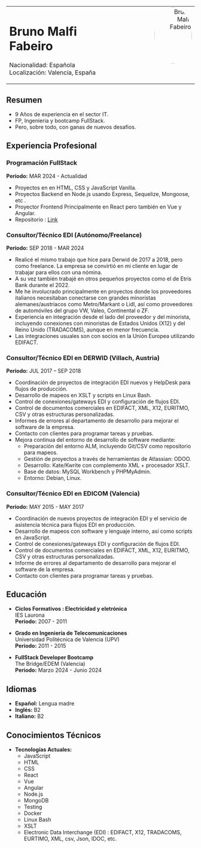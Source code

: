 <table style="width: 100%; table-layout: fixed;">
  <tr>
    <td style="vertical-align: top; width: 50%; text-align: left;">
      <h1>Bruno Malfi Fabeiro</h1>
      <p>
        Nacionalidad: Española<br>
        Localización: Valencia, España
      </p>
    </td>
    <td style="vertical-align: top; width: 50%; text-align: right; padding-left: 10px;">
      <img src="./img/BrunoMalfiSw.jpg" alt="Bruno Malfi Fabeiro" style="height: 150px; width: 100px; border-radius: 50%;"/>
    </td>
  </tr>
</table>

## Resumen
- 9 Años de experiencia en el sector IT. 
- FP, Ingenieria y bootcamp FullStack.
- Pero, sobre todo, con ganas de nuevos desafios. 

## Experiencia Profesional

### Programación FullStack
**Periodo:** MAR 2024 - Actualidad
- Proyectos en en HTML, CSS y JavaScript Vanilla.
- Proyectos Backend en Node.js usando Express, Sequelize, Mongoose, etc . 
- Proyector  Frontend Principalmente en React pero también en Vue y Angular.
- Repositorio : [Link](https://github.com/BrunoMalfi)

### Consultor/Técnico EDI (Autónomo/Freelance)
**Periodo:** SEP 2018 - MAR 2024
- Realicé el mismo trabajo que hice para Derwid de 2017 a 2018, pero como freelance. La empresa se convirtió en mi cliente en lugar de trabajar para ellos con una nómina.
- A su vez también trabajé en otros pequeños proyectos como el de Etris Bank durante el 2022. 
- Me he involucrado principalmente en proyectos donde los proveedores italianos necesitaban conectarse con grandes minoristas alemanes/austriacos como Metro/Markant o Lidl, así como proveedores de automóviles del grupo VW, Valeo, Continental o ZF.
- Experiencia en integración desde el lado del proveedor y del minorista, incluyendo conexiones con minoristas de Estados Unidos (X12) y del Reino Unido (TRADACOMS), aunque en menor frecuencia.
- Las integraciones usuales son con socios en la Unión Europea utilizando EDIFACT.

### Consultor/Técnico EDI en DERWID (Villach, Austria)
**Periodo:** JUL 2017 – SEP 2018
- Coordinación de proyectos de integración EDI nuevos y HelpDesk para flujos de producción.
- Desarrollo de mapeos en XSLT y scripts en Linux Bash.
- Control de conexiones/gateways EDI y configuración de flujos EDI.
- Control de documentos comerciales en EDIFACT, XML, X12, EURITMO, CSV y otras estructuras personalizadas.
- Informes de errores al departamento de desarrollo para mejorar el software de la empresa.
- Contacto con clientes para programar tareas y pruebas.
- Mejora continua del entorno de desarrollo de software mediante:
  - Preparación del entorno ALM, incluyendo Git/CSV como repositorio para mapeos.
  - Gestión de proyectos a través de herramientas de Atlassian: ODOO.
  - Desarrollo: Kate/Kwrite con complemento XML + procesador XSLT.
  - Base de datos: MySQL Workbench y PHPMyAdmin.
  - Entorno: Debian, Linux.

### Consultor/Técnico EDI en EDICOM (Valencia)
**Periodo:** MAY 2015 - MAY 2017
- Coordinación de nuevos proyectos de integración EDI y el servicio de asistencia técnica para flujos EDI en producción.
- Desarrollo de mapeos con software y lenguaje interno, así como scripts en JavaScript.
- Control de conexiones/gateways EDI y configuración de flujos EDI.
- Control de documentos comerciales en EDIFACT, XML, X12, EURITMO, CSV y otras estructuras personalizadas.
- Informe de errores al departamento de desarrollo para mejorar el software de la empresa.
- Contacto con clientes para programar tareas y pruebas.

## Educación
- **Ciclos Formativos : Electricidad y eletrónica**  
  IES Laurona  
  **Periodo:** 2007 - 2011

- **Grado en Ingeniería de Telecomunicaciones**  
  Universidad Politécnica de Valencia (UPV)  
  **Periodo:** 2011 - 2015

- **FullStack Developer Bootcamp**  
  The Bridge/EDEM (Valencia)  
  **Periodo:** Marzo 2024 - Junio 2024

## Idiomas

- **Español:** Lengua madre
- **Inglés:** B2
- **Italiano:** B2

## Conocimientos Técnicos
- **Tecnologías Actuales:**
  - JavaScript
  - HTML
  - CSS
  - React
  - Vue
  - Angular
  - Node.js 
  - MongoDB
  - Testing
  - Docker
  - Linux Bash
  - XSLT
  - Electronic Data Interchange (EDI) : EDIFACT, X12, TRADACOMS, EURTIMO, XML, csv, Json, IDOC, etc. 



